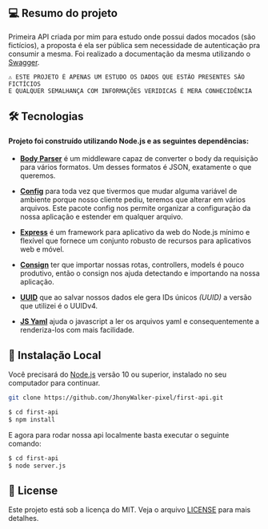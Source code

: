 ## 💻 Resumo do projeto

Primeira API criada por mim para estudo onde possui dados mocados (são fictícios), a proposta é ela ser pública sem necessidade de autenticação pra consumir a mesma. Foi realizado a documentação da mesma utilizando o [Swagger](https://swagger.io/).

```text
⚠ ESTE PROJETO É APENAS UM ESTUDO OS DADOS QUE ESTÃO PRESENTES SÃO FICTÍCIOS 
E QUALQUER SEMALHANÇA COM INFORMAÇÕES VERIDICAS É MERA CONHECIDÊNCIA
```

## 🛠 Tecnologias

#### Projeto foi construído utilizando **Node.js** e as seguintes dependências:

- **[Body Parser](https://www.npmjs.com/package/body-parser)** é um middleware capaz de converter o body da requisição para vários formatos. Um desses formatos é JSON, exatamente o que queremos.

- **[Config](https://www.npmjs.com/package/config)** para toda vez que tivermos que mudar alguma variável de ambiente porque nosso cliente pediu, teremos que alterar em vários arquivos. Este pacote config nos permite organizar a configuração da nossa aplicação e estender em qualquer arquivo.

- **[Express](https://expressjs.com/)** é um framework para aplicativo da web do Node.js mínimo e flexível que fornece um conjunto robusto de recursos para aplicativos web e móvel.

- **[Consign](https://www.npmjs.com/package/consign)** ter que importar nossas rotas, controllers, models é pouco produtivo, então o consign nos ajuda detectando e importando na nossa aplicação.

- **[UUID](https://www.npmjs.com/package/consign)** que ao salvar nossos dados ele gera IDs únicos _(UUID)_ a versão que utilizei é o UUIDv4.

- **[JS Yaml](https://www.npmjs.com/package/js-yaml)** ajuda o javascript a ler os arquivos yaml e consequentemente a renderiza-los com mais facilidade.

## 🔨 Instalação Local

Você precisará do [Node.js](https://nodejs.org) versão 10 ou superior, instalado no seu computador para continuar.

```bash
git clone https://github.com/JhonyWalker-pixel/first-api.git

$ cd first-api
$ npm install
```

E agora para rodar nossa api localmente basta executar o seguinte comando:

```bash
$ cd first-api
$ node server.js
```

## 📖 License

Este projeto está sob a licença do MIT. Veja o arquivo [LICENSE](LICENSE.md) para mais detalhes.
